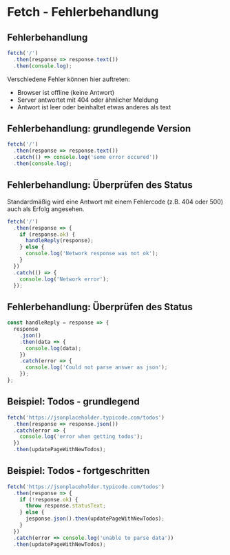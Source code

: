 # Fetch - Fehlerbehandlung

## Fehlerbehandlung

```js
fetch('/')
  .then(response => response.text())
  .then(console.log);
```

Verschiedene Fehler können hier auftreten:

- Browser ist offline (keine Antwort)
- Server antwortet mit 404 oder ähnlicher Meldung
- Antwort ist leer oder beinhaltet etwas anderes als text

## Fehlerbehandlung: grundlegende Version

```js
fetch('/')
  .then(response => response.text())
  .catch(() => console.log('some error occured'))
  .then(console.log);
```

## Fehlerbehandlung: Überprüfen des Status

Standardmäßig wird eine Antwort mit einem Fehlercode (z.B. 404 oder 500) auch als Erfolg angesehen.

```js
fetch('/')
  .then(response => {
    if (response.ok) {
      handleReply(response);
    } else {
      console.log('Network response was not ok');
    }
  })
  .catch(() => {
    console.log('Network error');
  });
```

## Fehlerbehandlung: Überprüfen des Status

```js
const handleReply = response => {
  response
    .json()
    .then(data => {
      console.log(data);
    })
    .catch(error => {
      console.log('Could not parse answer as json');
    });
};
```

## Beispiel: Todos - grundlegend

```js
fetch('https://jsonplaceholder.typicode.com/todos')
  .then(response => response.json())
  .catch(error => {
    console.log('error when getting todos');
  })
  .then(updatePageWithNewTodos);
```

## Beispiel: Todos - fortgeschritten

```js
fetch('https://jsonplaceholder.typicode.com/todos')
  .then(response => {
    if (!response.ok) {
      throw response.statusText;
    } else {
      jesponse.json().then(updatePageWithNewTodos);
    }
  })
  .catch(error => console.log('unable to parse data'))
  .then(updatePageWithNewTodos);
```
